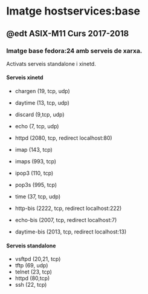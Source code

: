 # Imatge hostservices:base
## @edt ASIX-M11 Curs 2017-2018

### Imatge base fedora:24 amb serveis de xarxa.

Activats serveis standalone i xinetd.

#### Serveis xinetd

* chargen  (19, tcp, udp)
* daytime  (13, tcp, udp)
* discard  (9,tcp, udp)
* echo     (7, tcp, udp)
* httpd    (2080, tcp, redirect localhost:80)
* imap     (143, tcp)
* imaps    (993, tcp)
* ipop3    (110, tcp)
* pop3s    (995, tcp) 
* time     (37, tcp, udp)   

* http-bis    (2222, tcp, redirect localhost:222)
* echo-bis    (2007, tcp, redirect localhost:7)
* daytime-bis (2013, tcp, redirect localhost:13)
   
#### Serveis standalone

* vsftpd (20,21, tcp)
* tftp   (69, udp)
* telnet (23, tcp)
* httpd  (80,tcp)
* ssh    (22, tcp)
